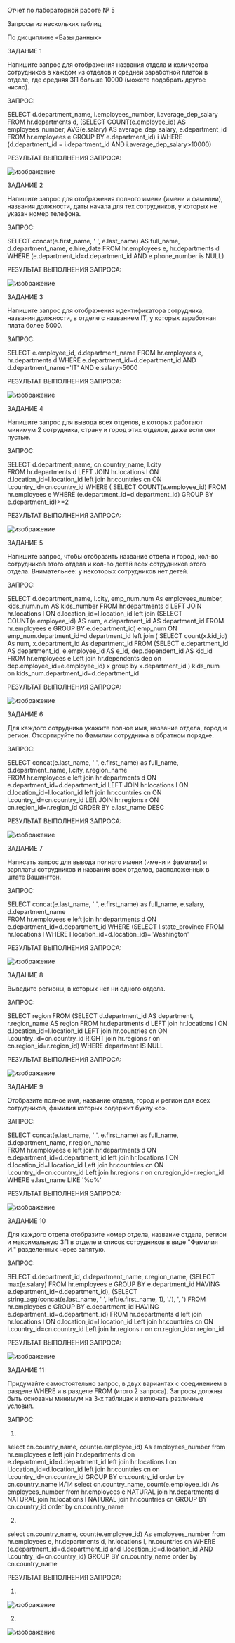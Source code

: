 Отчет по лабораторной работе № 5

Запросы из нескольких таблиц

По дисциплине «Базы данных»

ЗАДАНИЕ 1

Напишите запрос для отображения названия отдела и количества сотрудников в каждом из отделов и средней заработной платой в отделе, где средняя ЗП больше 10000 (можете подобрать другое число).

ЗАПРОС:

SELECT d.department_name, i.employees_number, i.average_dep_salary 
FROM hr.departments d, (SELECT COUNT(e.employee_id) AS employees_number, AVG(e.salary) AS average_dep_salary, e.department_id FROM hr.employees e GROUP BY e.department_id) i 
WHERE (d.department_id = i.department_id AND i.average_dep_salary>10000)

РЕЗУЛЬТАТ ВЫПОЛНЕНИЯ ЗАПРОСА:

![изображение](https://github.com/user-attachments/assets/bc1243c7-7379-4a79-8248-356ceb2be620)

ЗАДАНИЕ 2

Напишите запрос для отображения полного имени (имени и фамилии), названия должности, даты начала для тех сотрудников, у которых не указан номер телефона.

ЗАПРОС:

SELECT concat(e.first_name, ' ', e.last_name) AS full_name, d.department_name, e.hire_date
FROM hr.employees e, hr.departments d
WHERE (e.department_id=d.department_id AND e.phone_number is NULL)

РЕЗУЛЬТАТ ВЫПОЛНЕНИЯ ЗАПРОСА:

![изображение](https://github.com/user-attachments/assets/5f976920-816b-4c5b-98df-1c7b31acf5eb)

ЗАДАНИЕ 3

Напишите запрос для отображения идентификатора сотрудника, названия должности, в отделе с названием IT, у которых заработная плата более 5000.

ЗАПРОС:

SELECT e.employee_id, d.department_name FROM hr.employees e, hr.departments d WHERE e.department_id=d.department_id AND d.department_name='IT' AND e.salary>5000

РЕЗУЛЬТАТ ВЫПОЛНЕНИЯ ЗАПРОСА:

![изображение](https://github.com/user-attachments/assets/88bf9975-eee0-4b0a-b0a1-784a94c4f2b1)

ЗАДАНИЕ 4

Напишите запрос для вывода всех отделов, в которых работают минимум 2 сотрудника, страну и город этих отделов, даже если они пустые.

ЗАПРОС:

SELECT d.department_name, cn.country_name, l.city   
FROM hr.departments d
	LEFT JOIN hr.locations l
	ON d.location_id=l.location_id
	left join hr.countries cn
	ON l.country_id=cn.country_id
WHERE (
	SELECT COUNT(e.employee_id)
	FROM hr.employees e
	WHERE (e.department_id=d.department_id)
	GROUP BY e.department_id)>=2
 
РЕЗУЛЬТАТ ВЫПОЛНЕНИЯ ЗАПРОСА:

![изображение](https://github.com/user-attachments/assets/ce7eec1e-92af-4be8-bab5-73c54d3164de)

ЗАДАНИЕ 5

Напишите запрос, чтобы отобразить название отдела и город, кол-во сотрудников этого отдела и кол-во детей всех сотрудников этого отдела. Внимательнее: у некоторых сотрудников нет детей.

ЗАПРОС:

SELECT d.department_name, l.city, emp_num.num As employees_number, kids_num.num AS kids_number
FROM hr.departments d
	LEFT JOIN hr.locations l
	ON d.location_id=l.location_id
	left join (SELECT COUNT(e.employee_id) AS num, e.department_id AS department_id FROM hr.employees e GROUP BY e.department_id) emp_num
	ON emp_num.department_id=d.department_id
	left join (
     	SELECT count(x.kid_id) As num, x.department_id As department_id
    	FROM (SELECT e.department_id AS department_id, e.employee_id AS e_id, dep.dependent_id AS kid_id
             	FROM hr.employees e
              	Left join hr.dependents dep
            	on dep.employee_id=e.employee_id) x
    	group by x.department_id
	) kids_num
 	on kids_num.department_id=d.department_id
  
РЕЗУЛЬТАТ ВЫПОЛНЕНИЯ ЗАПРОСА:

![изображение](https://github.com/user-attachments/assets/75783f9a-41d5-4fe5-b86a-ceafc94cfc8b)

ЗАДАНИЕ 6

Для каждого сотрудника укажите полное имя, название отдела, город и регион. Отсортируйте по Фамилии сотрудника в обратном порядке.

ЗАПРОС:

SELECT concat(e.last_name, ' ', e.first_name) as full_name, d.department_name, l.city, r.region_name   
FROM hr.employees e
	left join hr.departments d
	ON e.department_id=d.department_id
	LEFT JOIN hr.locations l
	ON d.location_id=l.location_id
	left join hr.countries cn
	ON l.country_id=cn.country_id
	LEft JOIN hr.regions r
	ON cn.region_id=r.region_id
ORDER BY e.last_name DESC

РЕЗУЛЬТАТ ВЫПОЛНЕНИЯ ЗАПРОСА:

![изображение](https://github.com/user-attachments/assets/bf678862-5cb0-43c4-a456-5ba8c2a768fe)

ЗАДАНИЕ 7

Написать запрос для вывода полного имени (имени и фамилии) и зарплаты сотрудников и названия всех отделов, расположенных в штате Вашингтон.

ЗАПРОС:

SELECT concat(e.last_name, ' ', e.first_name) as full_name, e.salary, d.department_name   
FROM hr.employees e
	left join hr.departments d
	ON e.department_id=d.department_id
WHERE (SELECT l.state_province FROM hr.locations l WHERE l.location_id=d.location_id)='Washington'

РЕЗУЛЬТАТ ВЫПОЛНЕНИЯ ЗАПРОСА:

![изображение](https://github.com/user-attachments/assets/4596e2d4-fa1c-4c50-a6f7-545b64ddfafb)

ЗАДАНИЕ 8

Выведите регионы, в которых нет ни одного отдела.

ЗАПРОС:

SELECT region
FROM (SELECT d.department_id AS department, r.region_name AS region
  FROM hr.departments d
  	LEFT join hr.locations l
  	ON d.location_id=l.location_id
  	LEFT join hr.countries cn
  	ON l.country_id=cn.country_id
  	RIGHT join hr.regions r
  	on cn.region_id=r.region_id)
WHERE department IS NULL

РЕЗУЛЬТАТ ВЫПОЛНЕНИЯ ЗАПРОСА:

![изображение](https://github.com/user-attachments/assets/0b1d6920-da30-407c-a428-d4f04093d823)

ЗАДАНИЕ 9

Отобразите полное имя, название отдела, город и регион для всех сотрудников, фамилия которых содержит букву «o».

ЗАПРОС:

SELECT concat(e.last_name, ' ', e.first_name) as full_name, d.department_name, r.region_name   
FROM hr.employees e
	left join hr.departments d
	ON e.department_id=d.department_id
	left join hr.locations l
	ON d.location_id=l.location_id
	Left join hr.countries cn
	ON l.country_id=cn.country_id
	Left join hr.regions r
	on cn.region_id=r.region_id
WHERE e.last_name LIKE '%o%'

РЕЗУЛЬТАТ ВЫПОЛНЕНИЯ ЗАПРОСА:

![изображение](https://github.com/user-attachments/assets/75ae952c-1a33-45b2-a051-51ed12bb5615)

ЗАДАНИЕ 10

Для каждого отдела отобразите номер отдела, название отдела, регион и максимальную ЗП в отделе и список сотрудников в виде "Фамилия И." разделенных через запятую.

ЗАПРОС:

SELECT d.department_id, d.department_name, r.region_name, (SELECT max(e.salary) FROM hr.employees e GROUP BY e.department_id HAVING e.department_id=d.department_id),
(SELECT string_agg(concat(e.last_name, ' ', left(e.first_name, 1), '.'), ', ') FROM hr.employees e GROUP BY e.department_id HAVING e.department_id=d.department_id)
FROM hr.departments d
	left join hr.locations l
	ON d.location_id=l.location_id
	Left join hr.countries cn
	ON l.country_id=cn.country_id
	Left join hr.regions r
	on cn.region_id=r.region_id
 
РЕЗУЛЬТАТ ВЫПОЛНЕНИЯ ЗАПРОСА:

![изображение](https://github.com/user-attachments/assets/2b631f13-05ab-4950-b757-de127b375d94)

ЗАДАНИЕ 11

Придумайте самостоятельно запрос, в двух вариантах с соединением в разделе WHERE и в разделе FROM (итого 2 запроса). Запросы должны быть основаны минимум на 3-х таблицах и включать различные условия.

ЗАПРОС:

1. 
select cn.country_name, count(e.employee_id) As employees_number
from hr.employees e
	left join hr.departments d
	on e.department_id=d.department_id
	left join hr.locations l
	on l.location_id=d.location_id
	left join hr.countries cn
	on l.country_id=cn.country_id
GROUP BY cn.country_id
order by cn.country_name
ИЛИ
select cn.country_name, count(e.employee_id) As employees_number
from hr.employees e
	NATURAL join hr.departments d
	NATURAL join hr.locations l
	NATURAL join hr.countries cn
GROUP BY cn.country_id
order by cn.country_name

2.  
select cn.country_name, count(e.employee_id) As employees_number
from hr.employees e, hr.departments d, hr.locations l, hr.countries cn
WHERE (e.department_id=d.department_id and l.location_id=d.location_id AND l.country_id=cn.country_id)
GROUP BY cn.country_name
order by cn.country_name

РЕЗУЛЬТАТ ВЫПОЛНЕНИЯ ЗАПРОСА:

1.
![изображение](https://github.com/user-attachments/assets/3ab39f26-9269-412f-8e89-3711c3f86793)

2.

![изображение](https://github.com/user-attachments/assets/d226642e-ac45-4eff-a97b-739bbccec3fc)

